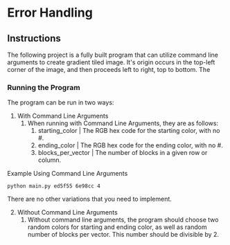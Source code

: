 # Error Handling

## Instructions
The following project is a fully built program that can utilize command line arguments
to create gradient tiled image. It's origin occurs in the top-left corner of the image,
and then proceeds left to right, top to bottom. The

### Running the Program
The program can be run in two ways:

1. With Command Line Arguments
   1. When running with Command Line Arguments, they are as follows:
      1. starting_color    | The RGB hex code for the starting color, with no #.
      2. ending_color      | The RGB hex code for the ending color, with no #.
      3. blocks_per_vector | The number of blocks in a given row or column.

Example Using Command Line Arguments

`python main.py ed5f55 6e98cc 4`

There are no other variations that you need to implement.

2. Without Command Line Arguments
   1. Without command line arguments, the program should choose two random colors for
      starting and ending color, as well as random number of blocks per vector.
      This number should be divisible by 2.
